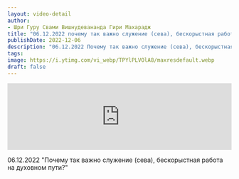 ```yaml
---
layout: video-detail
author:
- Шри Гуру Свами Вишнудевананда Гири Махарадж
title: "06.12.2022 почему так важно служение (сева), бескорыстная работа на духовном пути?"
publishDate: 2022-12-06
description: "06.12.2022 Почему так важно служение (сева), бескорыстная работа на духовном пути?"
tags: 
image: https://i.ytimg.com/vi_webp/TPYlPLVOlA8/maxresdefault.webp
draft: false
---
```


<iframe width="100%" src="https://www.youtube.com/embed/TPYlPLVOlA8" frameborder="0" allowfullscreen=""></iframe> 

 06.12.2022 "Почему так важно служение (сева), бескорыстная работа на духовном пути?"

  

 